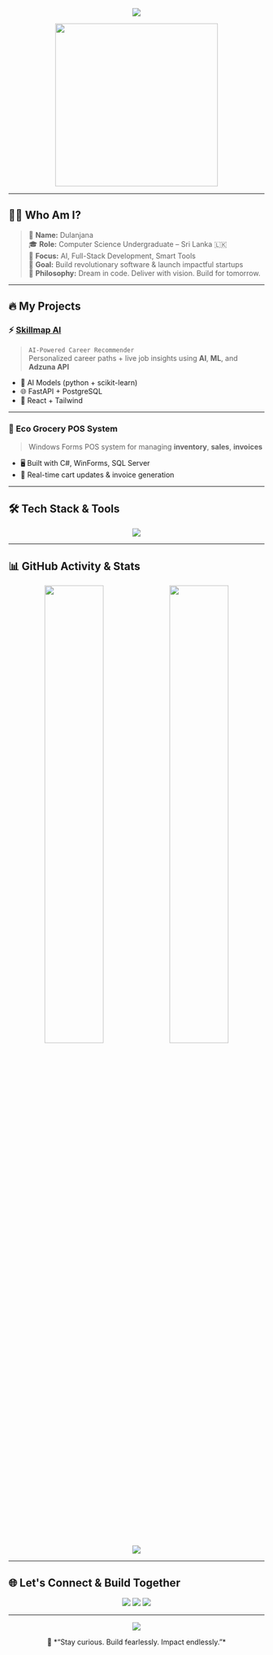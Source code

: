 <!-- ✨ Ultra-Dark GitHub Profile README for Dulanjana-S -->

<!-- Typing Effect Header -->
<p align="center">
  <img src="https://readme-typing-svg.herokuapp.com?font=Fira+Code&weight=600&size=25&duration=3000&pause=500&color=00F0FF&center=true&vCenter=true&width=550&lines=Hey!+I'm+Dulanjana+%F0%9F%91%8B;Full-Stack+Developer+%7C+AI+Dreamer+%7C+Builder;Computer+Science+Undergraduate;Let's+Build+the+Future+Together+%F0%9F%9A%80" />
</p>

<!-- Hero GIF -->
<p align="center">
  <img src="https://i.pinimg.com/originals/17/63/99/176399870f62cba75c20e2a92da4a7f9.gif" width="320"/>
</p>

---

## 🧑‍💻 Who Am I?

> 🚀 **Name:** Dulanjana  
> 🎓 **Role:** Computer Science Undergraduate – Sri Lanka 🇱🇰  
> 💼 **Focus:** AI, Full-Stack Development, Smart Tools  
> 🎯 **Goal:** Build revolutionary software & launch impactful startups  
> 🧠 **Philosophy:** Dream in code. Deliver with vision. Build for tomorrow.  

---

## 🔥 My Projects

### ⚡ [Skillmap AI](https://github.com/Dulanjana-S/skillmap-ai)
> `AI-Powered Career Recommender`  
> Personalized career paths + live job insights using **AI**, **ML**, and **Adzuna API**

- 🧠 AI Models (python + scikit-learn)
- 🌐 FastAPI + PostgreSQL
- 🎨 React + Tailwind

---

### 🛒 Eco Grocery POS System
> Windows Forms POS system for managing **inventory**, **sales**, **invoices**

- 🖥️ Built with C#, WinForms, SQL Server
- 🧾 Real-time cart updates & invoice generation

---

## 🛠 Tech Stack & Tools

<p align="center">
  <img src="https://skillicons.dev/icons?i=python,fastapi,react,postgresql,flutter,dart,figma,js,ts,tailwind,git,github,vscode&theme=dark" />
</p>

---

## 📊 GitHub Activity & Stats

<p align="center">
  <img src="https://github-readme-stats.vercel.app/api?username=Dulanjana-S&show_icons=true&theme=radical&hide_title=false&count_private=true&hide_border=true" width="48%" />
  <img src="https://github-readme-streak-stats.herokuapp.com/?user=Dulanjana-S&theme=radical&hide_border=true" width="48%" />
</p>

<p align="center">
  <img src="https://github-readme-activity-graph.vercel.app/graph?username=Dulanjana-S&theme=github-compact&hide_border=true&radius=12" />
</p>

---

## 🌐 Let's Connect & Build Together

<p align="center">
  <a href="mailto:dulanjanarajapaksha@gmail.com"><img src="https://img.shields.io/badge/Email-Dulanjanarajapaksha2%40gmail.com-2b3137?style=for-the-badge&logo=gmail&logoColor=red"/></a>
  <a href="https://www.linkedin.com/in/dulanjanarajapaksha/"><img src="https://img.shields.io/badge/LinkedIn-Connect-blue?style=for-the-badge&logo=linkedin&logoColor=white"/></a>
  <a href="https://github.com/Dulanjana-S"><img src="https://img.shields.io/badge/GitHub-Dulanjana--S-171515?style=for-the-badge&logo=github&logoColor=white"/></a>
</p>

---

<p align="center">
  <img src="https://komarev.com/ghpvc/?username=Dulanjana-S&style=flat-square&color=29BCF2" />
</p>

<p align="center">
  🖤 *“Stay curious. Build fearlessly. Impact endlessly.”*
</p>
